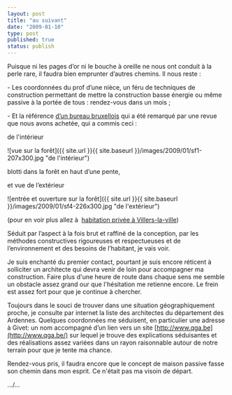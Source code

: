 ```yaml
---
layout: post
title: "au suivant"
date: "2009-01-10"
type: post
published: true
status: publish
---
```


Puisque ni les pages d’or ni le bouche à oreille ne nous ont conduit à la perle rare, il faudra bien emprunter d’autres chemins. Il nous reste :

\- Les coordonnées du prof d’une nièce, un féru de techniques de construction permettant de mettre la construction basse énergie ou même passive à la portée de tous : rendez-vous dans un mois ;

\- Et la référence [d’un bureau bruxellois](http://home.scarlet.be/~pin85576/index2.htm) qui a été remarqué par une revue que nous avons achetée, qui a commis ceci :

de l'intérieur

![vue sur la forêt]({{ site.url }}{{ site.baseurl }}/images/2009/01/sf1-207x300.jpg "de l'intérieur")

blotti dans la forêt en haut d’une pente,

et vue de l’extérieur

![entrée et ouverture sur la forêt]({{ site.url }}{{ site.baseurl }}/images/2009/01/sf4-226x300.jpg "de l'extérieur")

(pour en voir plus allez à  [habitation privée à Villers-la-ville](http://www.aabw.be/images/aabw/samediarch_060218.pdf "habitation privée à Villers-la-ville"))

Séduit par l’aspect à la fois brut et raffiné de la conception, par les méthodes constructives rigoureuses et respectueuses et de l’environnement et des besoins de l’habitant, je vais voir.

Je suis enchanté du premier contact, pourtant je suis encore réticent à solliciter un architecte qui devra venir de loin pour accompagner ma construction. Faire plus d'une heure de route dans chaque sens me semble un obstacle assez grand our que l'hésitation me retienne encore. Le frein est assez fort pour que je continue à chercher.

Toujours dans le souci de trouver dans une situation géographiquement proche, je consulte par internet la liste des architectes du département des Ardennes. Quelques coordonnées me séduisent, en particulier une adresse à Givet: un nom accompagné d’un lien vers un site [http://www.qga.be](http://www.qga.be/) sur lequel je trouve des explications séduisantes et des réalisations assez variées dans un rayon raisonnable autour de notre terrain pour que je tente ma chance.

Rendez-vous pris, il faudra encore que le concept de maison passive fasse son chemin dans mon esprit. Ce n'était pas ma visoin de départ.

…/…
